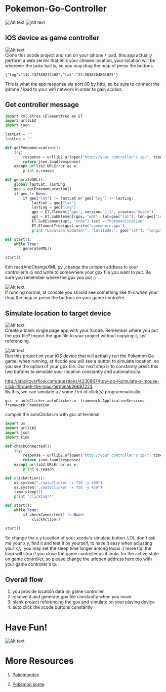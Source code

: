 # Pokemon-Go-Controller

![Alt text](Assets/result.gif?raw=true "result gif")
![Alt text](Assets/xcode.gif?raw=true "xcode gif")  

## iOS device as game controller
![Alt text](Assets/controller.png?raw=true "controller")  
Clone this xcode project and run on your iphone / ipad, this app actually perform a web server that tells your chosen location, your location will be wherever the poke ball is, so you may drag the map of press the buttons.

```
{"lng":"114.132530212402","lat":"22.3636264801025"}
```
This is what the app response via port 80 by http, so be sure to connect the iphone / ipad to your wifi network in order to gain access.

## Get controller message
```python
import xml.etree.cElementTree as ET
import urllib2
import json

lastLat = ""
lastLng = ""

def getPokemonLocation():
	try:
		response = urllib2.urlopen("http://your controller's ip/", timeout = 1)
		return json.load(response)
	except urllib2.URLError as e:
		print e.reason

def generateXML():
	global lastLat, lastLng
	geo = getPokemonLocation()
	if geo != None:
		if geo["lat"] != lastLat or geo["lng"] != lastLng:
			lastLat = geo["lat"]
			lastLng = geo["lng"]
			gpx = ET.Element("gpx", version="1.1", creator="Xcode")
			wpt = ET.SubElement(gpx, "wpt", lat=geo["lat"], lon=geo["lng"])
			ET.SubElement(wpt, "name").text = "PokemonLocation"
			ET.ElementTree(gpx).write("somewhere.gpx")
			print "Location Updated!", "latitude:", geo["lat"], "longitude:" ,geo["lng"]

def start():
	while True:
		generateXML()

start()
```
Edit readAndChangeXML.py ,change the urlopen address to your controller's ip and write to somewhere your gpx file you want to put. Be sure you remember where the gpx you put :)

![Alt text](Assets/receiver.png?raw=true "controller")  
If running normal, at console you should see something like this when your drag the map or press the buttons on your game controller.

## Simulate location to target device
![Alt text](Assets/blankProject.png?raw=true "controller")  
Create a blank single page app with your Xcode. Remember where you put the gpx file? Import the gpx file to your project without copying it, just referencing.

![Alt text](Assets/xcodeSimulate.png?raw=true "controller")  
Run this project on your iOS device that will actually run the Pokemon Go game, when running, at Xcode you will see a button to simulate location, so you see the option of your gpx file. Our next step is to constantly press this two buttons to simulate your location constantly and automatically.

http://stackoverflow.com/questions/4230867/how-do-i-simulate-a-mouse-click-through-the-mac-terminal/26687223  
By this, we can simulate a / some / lot of click(s) programmatically  
```
gcc -o autoClicker autoClicker.m -framework ApplicationServices -framework Foundation
```
compile the autoClicker.m with gcc at terminal.

```python
import os
import urllib2
import json
import time

def checkConnected():
	try:
		response = urllib2.urlopen("http://your controller's ip/", timeout = 1)
		return json.load(response)
	except urllib2.URLError as e:
		print e.reason

def clickAction():
	os.system("./autoClicker -x 750 -y 400")
	os.system("./autoClicker -x 750 -y 450")
	time.sleep(1)
	print "clicking!!"

def start():
	while True:
		if checkConnected() != None:
			clickAction()

start()
```
So change the x,y location of your xcode's simulate button. LOL don't ask me your x,y, find it and test it by yourself, to have it easy when adjusting your x,y, you may set the sleep time longer among loops :) more tip: the loop will stop if you close the game controller as it looks for the active state on game controller, so please change the urlopen address here too with your game controller's ip.

## Overall flow
1. you provide location data on game controller  
2. receive it and generate gpx file constantly when you move  
3. blank project referencing the gpx and simulate on your playing device
4. auto click the xcode buttons constantly

# Have Fun!
![Alt text](Assets/finalResult.png?raw=true "final result") 

# More Resources
 1. [Pokemondex](https://gist.githubusercontent.com/jacobmarshall/4b990717a8d4221586df9f9e68414894/raw/pokedex.json)

 2. [Pokemon sprite](https://img.pokemondb.net/sprites/black-white/normal/pikachu.png)
